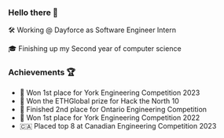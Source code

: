 ### Hello there 👋

<p>🛠 Working @ Dayforce as Software Engineer Intern</p>
<p>🎓 Finishing up my Second year of computer science  </p>

### Achievements 🏆

- 🥇 Won 1st place for York Engineering Competition 2023 
- 🥇 Won the ETHGlobal prize for Hack the North 10
- 🥈 Finished 2nd place for Ontario Engineering Competition
- 🥇 Won 1st place for York Engineering Competition 2022 
- 🇨🇦 Placed top 8 at Canadian Engineering Competition 2023
